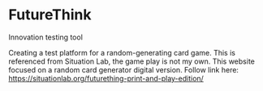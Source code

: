# FutureThink
Innovation testing tool

Creating a test platform for a random-generating card game. 
This is referenced from Situation Lab, the game play is not my own. This website focused on a random card generator digital version.
Follow link here: https://situationlab.org/futurething-print-and-play-edition/
